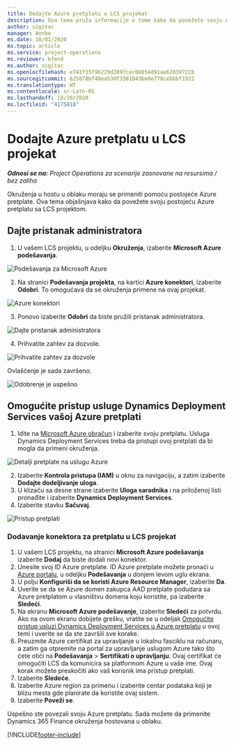 ```yaml
---
title: Dodajte Azure pretplatu u LCS projekat
description: Ova tema pruža informacije o tome kako da povežete svoju Azure pretplatu sa LCS projektom.
author: sigitac
manager: Annbe
ms.date: 10/01/2020
ms.topic: article
ms.service: project-operations
ms.reviewer: kfend
ms.author: sigitac
ms.openlocfilehash: e741f35f9b229d2897cec06054d91ae620397228
ms.sourcegitcommit: 625878bf48ea530f3381843be0e778cebbbf1922
ms.translationtype: HT
ms.contentlocale: sr-Latn-RS
ms.lasthandoff: 10/30/2020
ms.locfileid: "4175818"
---
```

# <a name="add-an-azure-subscription-to-an-lcs-project"></a>Dodajte Azure pretplatu u LCS projekat

_**Odnosi se na:** Project Operations za scenarije zasnovane na resursima / bez zaliha_

Okruženja u hostu u oblaku moraju se primeniti pomoću postojeće Azure pretplate. Ova tema objašnjava kako da povežete svoju postojeću Azure pretplatu sa LCS projektom. 

## <a name="grant-admin-consent"></a>Dajte pristanak administratora

1. U vašem LCS projektu, u odeljku **Okruženja**, izaberite **Microsoft Azure podešavanja**.

![Podešavanja za Microsoft Azure](./media/1MicrosoftAzureSettings.png)

2. Na stranici **Podešavanja projekta**, na kartici **Azure konektori**, izaberite **Odobri**. To omogućava da se okruženja primene na ovaj projekat.

![Azure konektori](./media/2AzureConnectors.png)

3. Ponovo izaberite **Odobri** da biste pružili pristanak administratora.

![Dajte pristanak administratora](./media/3GrantAdminConsent.png)

4. Prihvatite zahtev za dozvole.

![Prihvatite zahtev za dozvole](./media/4AcceptPermissionRequest.png)

Ovlašćenje je sada završeno. 

![Odobrenje je uspešno](./media/5AuthorizationComplete.png)

## <a name="provide-dynamics-deployment-services-access-to-your-azure-subscription"></a><a name="provide"></a>Omogućite pristup usluge Dynamics Deployment Services vašoj Azure pretplati

1. Idite na [Microsoft Azure obračun](https://portal.azure.com/#blade/Microsoft\_Azure\_Billing/SubscriptionsBlade) i izaberite svoju pretplatu. Usluga Dynamics Deployment Services treba da pristupi ovoj pretplati da bi mogla da primeni okruženja.

![Detalji pretplate na uslugu Azure](./media/6AzureSubscription.png)

2. Izaberite **Kontrola pristupa (IAM)** u oknu za navigaciju, a zatim izaberite **Dodajte dodeljivanje uloga**.
3. U klizaču sa desne strane izaberite **Uloga saradnika** i na priloženoj listi pronađite i izaberite **Dynamics Deployment Services**. 
4. Izaberite stavku **Sačuvaj**.

![Pristup pretplati](./media/7SubscriptionAccess.png)

### <a name="add-a-subscription-connector-to-an-lcs-project"></a>Dodavanje konektora za pretplatu u LCS projekat

1. U vašem LCS projektu, na stranici **Microsoft Azure podešavanja** izaberite **Dodaj** da biste dodali novi konektor.
2. Unesite svoj ID Azure pretplate. ID Azure pretplate možete pronaći u [Azure portalu](https://ms.portal.azure.com/), u odeljku  **Podešavanja**  u donjem levom uglu ekrana.
3. U polju **Konfiguriši da se koristi Azure Resource Manager**, izaberite **Da**.
4. Uverite se da se Azure domen zakupca AAD pretplate podudara sa Azure pretplatom u vlasništvu domena koju koristite, pa izaberite **Sledeći**.
5. Na ekranu **Microsoft Azure podešavanje**, izaberite **Sledeći** za potvrdu. Ako na ovom ekranu dobijete grešku, vratite se u odeljak [Omogućite pristup usluzi Dynamics Deployment Services u Azure pretplatu](#provide) u ovoj temi i uverite se da ste završili sve korake.
6. Preuzmite Azure certifikat za upravljanje u lokalnu fasciklu na računaru, a zatim ga otpremite na portal za upravljanje uslugom Azure tako što ćete otići na **Podešavanja** > **Sertifikati o upravljanju**. Ovaj certifikat će omogućiti LCS da komunicira sa platformom Azure u vaše ime. Ovaj korak možete preskočiti ako vaš korisnik ima pristup pretplati.
7. Izaberite **Sledeće**.
8. Izaberite Azure region za primenu i izaberite centar podataka koji je blizu mesta gde planirate da koristite ovaj sistem.
9.  Izaberite **Poveži se**.

Uspešno ste povezali svoju Azure pretplatu. Sada možete da primenite Dynamics 365 Finance okruženja hostovana u oblaku.




[!INCLUDE[footer-include](../includes/footer-banner.md)]